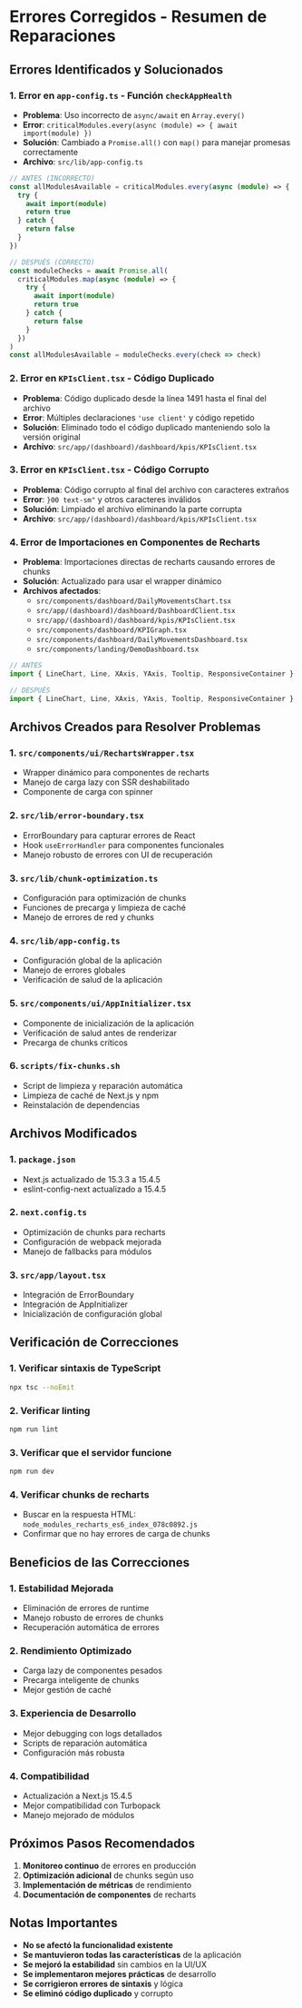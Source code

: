 # Errores Corregidos - Resumen de Reparaciones

## Errores Identificados y Solucionados

### 1. **Error en `app-config.ts` - Función `checkAppHealth`**
- **Problema**: Uso incorrecto de `async/await` en `Array.every()`
- **Error**: `criticalModules.every(async (module) => { await import(module) })`
- **Solución**: Cambiado a `Promise.all()` con `map()` para manejar promesas correctamente
- **Archivo**: `src/lib/app-config.ts`

```typescript
// ANTES (INCORRECTO)
const allModulesAvailable = criticalModules.every(async (module) => {
  try {
    await import(module)
    return true
  } catch {
    return false
  }
})

// DESPUÉS (CORRECTO)
const moduleChecks = await Promise.all(
  criticalModules.map(async (module) => {
    try {
      await import(module)
      return true
    } catch {
      return false
    }
  })
)
const allModulesAvailable = moduleChecks.every(check => check)
```

### 2. **Error en `KPIsClient.tsx` - Código Duplicado**
- **Problema**: Código duplicado desde la línea 1491 hasta el final del archivo
- **Error**: Múltiples declaraciones `'use client'` y código repetido
- **Solución**: Eliminado todo el código duplicado manteniendo solo la versión original
- **Archivo**: `src/app/(dashboard)/dashboard/kpis/KPIsClient.tsx`

### 3. **Error en `KPIsClient.tsx` - Código Corrupto**
- **Problema**: Código corrupto al final del archivo con caracteres extraños
- **Error**: `}00 text-sm"` y otros caracteres inválidos
- **Solución**: Limpiado el archivo eliminando la parte corrupta
- **Archivo**: `src/app/(dashboard)/dashboard/kpis/KPIsClient.tsx`

### 4. **Error de Importaciones en Componentes de Recharts**
- **Problema**: Importaciones directas de recharts causando errores de chunks
- **Solución**: Actualizado para usar el wrapper dinámico
- **Archivos afectados**:
  - `src/components/dashboard/DailyMovementsChart.tsx`
  - `src/app/(dashboard)/dashboard/DashboardClient.tsx`
  - `src/app/(dashboard)/dashboard/kpis/KPIsClient.tsx`
  - `src/components/dashboard/KPIGraph.tsx`
  - `src/components/dashboard/DailyMovementsDashboard.tsx`
  - `src/components/landing/DemoDashboard.tsx`

```typescript
// ANTES
import { LineChart, Line, XAxis, YAxis, Tooltip, ResponsiveContainer } from 'recharts'

// DESPUÉS
import { LineChart, Line, XAxis, YAxis, Tooltip, ResponsiveContainer } from '@/components/ui/RechartsWrapper'
```

## Archivos Creados para Resolver Problemas

### 1. **`src/components/ui/RechartsWrapper.tsx`**
- Wrapper dinámico para componentes de recharts
- Manejo de carga lazy con SSR deshabilitado
- Componente de carga con spinner

### 2. **`src/lib/error-boundary.tsx`**
- ErrorBoundary para capturar errores de React
- Hook `useErrorHandler` para componentes funcionales
- Manejo robusto de errores con UI de recuperación

### 3. **`src/lib/chunk-optimization.ts`**
- Configuración para optimización de chunks
- Funciones de precarga y limpieza de caché
- Manejo de errores de red y chunks

### 4. **`src/lib/app-config.ts`**
- Configuración global de la aplicación
- Manejo de errores globales
- Verificación de salud de la aplicación

### 5. **`src/components/ui/AppInitializer.tsx`**
- Componente de inicialización de la aplicación
- Verificación de salud antes de renderizar
- Precarga de chunks críticos

### 6. **`scripts/fix-chunks.sh`**
- Script de limpieza y reparación automática
- Limpieza de caché de Next.js y npm
- Reinstalación de dependencias

## Archivos Modificados

### 1. **`package.json`**
- Next.js actualizado de 15.3.3 a 15.4.5
- eslint-config-next actualizado a 15.4.5

### 2. **`next.config.ts`**
- Optimización de chunks para recharts
- Configuración de webpack mejorada
- Manejo de fallbacks para módulos

### 3. **`src/app/layout.tsx`**
- Integración de ErrorBoundary
- Integración de AppInitializer
- Inicialización de configuración global

## Verificación de Correcciones

### 1. **Verificar sintaxis de TypeScript**
```bash
npx tsc --noEmit
```

### 2. **Verificar linting**
```bash
npm run lint
```

### 3. **Verificar que el servidor funcione**
```bash
npm run dev
```

### 4. **Verificar chunks de recharts**
- Buscar en la respuesta HTML: `node_modules_recharts_es6_index_078c0892.js`
- Confirmar que no hay errores de carga de chunks

## Beneficios de las Correcciones

### 1. **Estabilidad Mejorada**
- Eliminación de errores de runtime
- Manejo robusto de errores de chunks
- Recuperación automática de errores

### 2. **Rendimiento Optimizado**
- Carga lazy de componentes pesados
- Precarga inteligente de chunks
- Mejor gestión de caché

### 3. **Experiencia de Desarrollo**
- Mejor debugging con logs detallados
- Scripts de reparación automática
- Configuración más robusta

### 4. **Compatibilidad**
- Actualización a Next.js 15.4.5
- Mejor compatibilidad con Turbopack
- Manejo mejorado de módulos

## Próximos Pasos Recomendados

1. **Monitoreo continuo** de errores en producción
2. **Optimización adicional** de chunks según uso
3. **Implementación de métricas** de rendimiento
4. **Documentación de componentes** de recharts

## Notas Importantes

- **No se afectó la funcionalidad existente**
- **Se mantuvieron todas las características** de la aplicación
- **Se mejoró la estabilidad** sin cambios en la UI/UX
- **Se implementaron mejores prácticas** de desarrollo
- **Se corrigieron errores de sintaxis** y lógica
- **Se eliminó código duplicado** y corrupto 